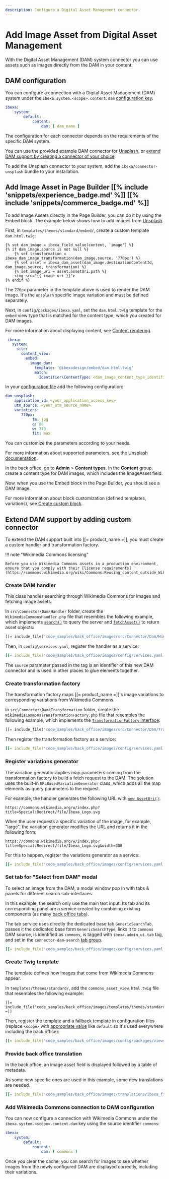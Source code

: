 ```yaml
---
description: Configure a Digital Asset Management connector.
---
```


# Add Image Asset from Digital Asset Management

With the Digital Asset Management (DAM) system connector you can use assets such as images directly from the DAM in your content.

## DAM configuration

You can configure a connection with a Digital Asset Management (DAM) system under the `ibexa.system.<scope>.content.dam` [configuration key](configuration.md#configuration-files).

``` yaml
ibexa:
    system:
        default:
            content:
                dam: [ dam_name ]
```

The configuration for each connector depends on the requirements of the specific DAM system.

You can use the provided example DAM connector for [Unsplash](https://unsplash.com/), or [extend DAM support by creating a connector of your choice](#extend-dam-support-by-adding-custom-connector).

To add the Unsplash connector to your system, add the `ibexa/connector-unsplash` bundle to your installation.

## Add Image Asset in Page Builder [[% include 'snippets/experience_badge.md' %]] [[% include 'snippets/commerce_badge.md' %]]

To add Image Assets directly in the Page Builder, you can do it by using the Embed block.
The example below shows how to add images from [Unsplash](https://unsplash.com/).

First, in `templates/themes/standard/embed/`, create a custom template `dam.html.twig`:

``` html+twig
{% set dam_image = ibexa_field_value(content, 'image') %}
{% if dam_image.source is not null %}
    {% set transformation = ibexa_dam_image_transformation(dam_image.source, '770px') %}
    {% set asset = ibexa_dam_asset(dam_image.destinationContentId, dam_image.source, transformation) %}
    {% set image_uri = asset.assetUri.path %}
    <img src="{{ image_uri }}">
{% endif %}
```

The `770px` parameter in the template above is used to render the DAM image. It's the `unsplash` specific image variation and must be defined separately.

Next, in `config/packages/ibexa.yaml`, set the `dam.html.twig` template for the `embed` view type that is matched for the content type, which you created for DAM images.

For more information about displaying content, see [Content rendering](render_content.md).

``` yaml
 ibexa:
   system:
     site:
       content_view:
         embed:
           image_dam:
             template: '@ibexadesign/embed/dam.html.twig'
             match:
               Identifier\ContentType: <dam_image_content_type_identifier>
```

In your [configuration file](configuration.md#configuration-files) add the following configuration:

``` yaml
dam_unsplash:
    application_id: <your_application_access_key>
    utm_source: <your_utm_source_name> 
    variations:
       770px:
            fm: jpg
            q: 80
            w: 770
            fit: max
```

You can customize the parameters according to your needs.

For more information about supported parameters, see the [Unsplash documentation](https://unsplash.com/documentation#dynamically-resizable-images).

In the back office, go to **Admin** > **Content types**.
In the **Content** group, create a content type for DAM images, which includes the ImageAsset field.

Now, when you use the Embed block in the Page Builder, you should see a DAM Image.

For more information about block customization (defined templates, variations), see [Create custom block](4_create_a_custom_block.md).

## Extend DAM support by adding custom connector

To extend the DAM support built into [[= product_name =]], you must create a custom handler and transformation factory.

!!! note "Wikimedia Commons licensing"

    Before you use Wikimedia Commons assets in a production environment, ensure that you comply with their [license requirements](https://commons.wikimedia.org/wiki/Commons:Reusing_content_outside_Wikimedia#How_to_comply_with_a_file's_license_requirements).

###  Create DAM handler

This class handles searching through Wikimedia Commons for images and fetching image assets.

In `src\Connector\Dam\Handler` folder, create the `WikimediaCommonsHandler.php` file that resembles the following example,
which implements [`search()`](/api/php_api/php_api_reference/classes/Ibexa-Contracts-Connector-Dam-Handler-Handler.html#method_search) to query the server
and [`fetchAsset()`](/api/php_api/php_api_reference/classes/Ibexa-Contracts-Connector-Dam-Handler-Handler.html#method_fetchAsset) to return asset objects:

```php
[[= include_file('code_samples/back_office/images/src/Connector/Dam/Handler/WikimediaCommonsHandler.php') =]]
```

Then, in `config\services.yaml`, register the handler as a service:

```yaml
[[= include_file('code_samples/back_office/images/config/services.yaml', 9, 12) =]]
```

The `source` parameter passed in the tag is an identifier of this new DAM connector and is used in other places to glue elements together.

### Create transformation factory

The transformation factory maps [[= product_name =]]'s image variations to corresponding variations from Wikimedia Commons.

In `src\Connector\Dam\Transformation` folder, create the `WikimediaCommonsTransformationFactory.php` file that resembles the following example,
which implements the [`TransformationFactory` interface](/api/php_api/php_api_reference/classes/Ibexa-Contracts-Connector-Dam-Variation-TransformationFactory.html):

```php
[[= include_file('code_samples/back_office/images/src/Connector/Dam/Transformation/WikimediaCommonsTransformationFactory.php') =]]
```

Then register the transformation factory as a service:

```yaml
[[= include_file('code_samples/back_office/images/config/services.yaml', 13, 16) =]]
```

### Register variations generator

The variation generator applies map parameters coming from the transformation factory to build a fetch request to the DAM.
The solution uses the built-in `URLBasedVariationGenerator` class, which adds all the map elements as query parameters to the request.

For example, the handler generates the following URL with [`new AssetUri()`](/api/php_api/php_api_reference/classes/Ibexa-Contracts-Connector-Dam-AssetUri.html#method___construct):

`https://commons.wikimedia.org/w/index.php?title=Special:Redirect/file/Ibexa_Logo.svg`

When the user requests a specific variation of the image, for example, "large", the variation generator modifies the URL and returns it in the following form:

`https://commons.wikimedia.org/w/index.php?title=Special:Redirect/file/Ibexa_Logo.svg&width=300`

For this to happen, register the variations generator as a service:

```yaml
[[= include_file('code_samples/back_office/images/config/services.yaml', 17, 21) =]]
```

### Set tab for "Select from DAM" modal

To select an image from the DAM, a modal window pop in with tabs & panels for different search sub-interfaces.

In this example, the search only use the main text input.
Its tab and its corresponding panel are a service created by combining existing components (as many [back office tabs](back_office_tabs.md)).

The tab service uses directly the dedicated base tab `GenericSearchTab`,
passes it the dedicated base form `GenericSearchType`,
links it to `commons` DAM source,
is identified as `commons`,
is tagged with `ibexa.admin_ui.tab` tag,
and set in the `connector-dam-search` [tab group](back_office_tabs.md#tab-groups).

```yaml
[[= include_file('code_samples/back_office/images/config/services.yaml', 22, 33) =]]
```

### Create Twig template

The template defines how images that come from Wikimedia Commons appear.

In `templates/themes/standard/`, add the `commons_asset_view.html.twig` file that resembles the following example:

```html+twig
[[= include_file('code_samples/back_office/images/templates/themes/standard/commons_asset_view.html.twig') =]]
```

Then, register the template and a fallback template in configuration files
(replace `<scope>` with [appropriate value](siteaccess_aware_configuration.md) like `default` so it's used everywhere including the back office):

```yaml
[[= include_file('code_samples/back_office/images/config/packages/views.yaml') =]]
```

### Provide back office translation

In the back office, an image asset field is displayed followed by a table of metadata.

As some new specific ones are used in this example, some new translations are needed.

```yaml
[[= include_file('code_samples/back_office/images/translations/ibexa_fieldtypes_preview.en.yaml') =]]
```

### Add Wikimedia Commons connection to DAM configuration

You can now configure a connection with Wikimedia Commons under the `ibexa.system.<scope>.content.dam` key using the source identifier `commons`:

```yaml
ibexa:
    system:
        default:
            content:
                dam: [ commons ]
```

Once you clear the cache, you can search for images to see whether images from the newly configured DAM are displayed correctly, including their variations.
